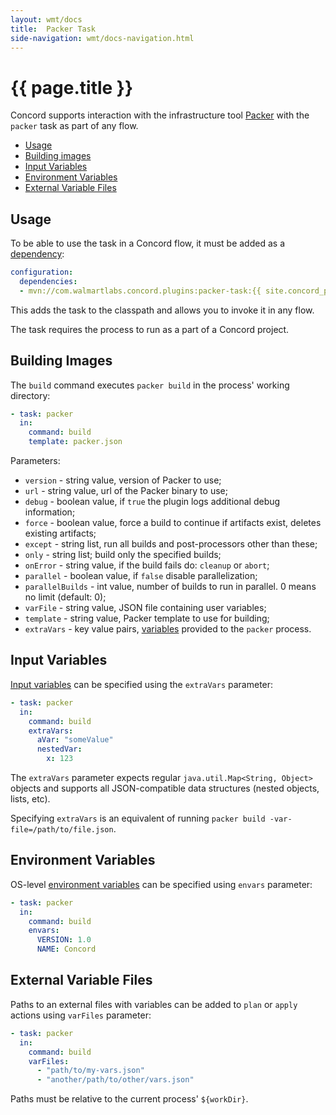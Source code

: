 ```yaml
---
layout: wmt/docs
title:  Packer Task
side-navigation: wmt/docs-navigation.html
---
```


# {{ page.title }}

Concord supports interaction with the infrastructure tool
[Packer](https://www.packer.io/) with the `packer` task as part of any
flow.

- [Usage](#usage)
- [Building images](#building)
- [Input Variables](#variables)
- [Environment Variables](#env)
- [External Variable Files](#var-files)

## Usage

To be able to use the task in a Concord flow, it must be added as a
[dependency](../processes-v1/configuration.html#dependencies):

```yaml
configuration:
  dependencies:
  - mvn://com.walmartlabs.concord.plugins:packer-task:{{ site.concord_plugins_version }}
```

This adds the task to the classpath and allows you to invoke it in any flow.

The task requires the process to run as a part of a Concord project.

<a name="building"/></a>

## Building Images

The `build` command executes `packer build` in the process' working directory:

```yaml
- task: packer
  in:
    command: build
    template: packer.json
```

Parameters:

- `version` - string value, version of Packer to use;
- `url` - string value, url of the Packer binary to use;
- `debug` - boolean value, if `true` the plugin logs additional debug
information;
- `force` - boolean value, force a build to continue if artifacts exist,
deletes existing artifacts;
- `except` - string list, run all builds and post-processors other than these;
- `only` - string list; build only the specified builds;
- `onError` - string value, if the build fails do: `cleanup` or `abort`;
- `parallel` - boolean value, if `false` disable parallelization;
- `parallelBuilds` - int value, number of builds to run in parallel. 0 means no
limit (default: 0);
- `varFile` - string value, JSON file containing user variables;
- `template` - string value, Packer template to use for building;
- `extraVars` - key value pairs, [variables](#variables) provided to
the `packer` process.

<a name="variables"></a>

## Input Variables

[Input variables](https://www.packer.io/docs/commands/build.html#var-file)
can be specified using the `extraVars` parameter:

```yaml
- task: packer
  in:
    command: build
    extraVars:
      aVar: "someValue"
      nestedVar:
        x: 123
```

The `extraVars` parameter expects regular `java.util.Map<String, Object>`
objects and supports all JSON-compatible data structures (nested objects,
lists, etc).

Specifying `extraVars` is an equivalent of running
`packer build -var-file=/path/to/file.json`.

<a name="env"></a>

## Environment Variables

OS-level [environment variables](https://www.packer.io/docs/templates/user-variables.html)
can be specified using `envars` parameter:

```yaml
- task: packer
  in:
    command: build
    envars:
      VERSION: 1.0
      NAME: Concord
```

<a name="var-files"></a>

## External Variable Files

Paths to an external files with variables can be added to `plan` or `apply`
actions using `varFiles` parameter:

```yaml
- task: packer
  in:
    command: build
    varFiles:
      - "path/to/my-vars.json"
      - "another/path/to/other/vars.json"
```

Paths must be relative to the current process' `${workDir}`.
